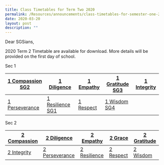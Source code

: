 ```yaml
---
title: Class Timetables for Term Two 2020
permalink: /Resources/announcements/class-timetables-for-semester-one-2020/
date: 2020-03-20
layout: post
description: ""
---
```

Dear SGSians,

2020 Term 2 Timetable are available for download. More details will be provided on the first day of school.

Sec 1

<table>
<thead>
  <tr>
    <th><a href="/files/Announcement/Timetable%20Term2%202020/Sec1/1-Compassion-SG2.pdf" target = "_blank">1 Compassion SG2</a></th>
    <th><a href="/files/Announcement/Timetable%20Term2%202020/Sec1/1-Diligence.pdf" target = "_blank">1 Diligence</a></th>
    <th><a href="/files/Announcement/Timetable%20Term2%202020/Sec1/1-Empathy.pdf" target = "_blank">1 Empathy</a></th>
    <th><a href="/files/Announcement/Timetable%20Term2%202020/Sec1/1-Gratitude-SG3.pdf" target = "_blank">1 Gratitude SG3</a></th>
    <th><a href="/files/Announcement/Timetable%20Term2%202020/Sec1/1-Integrity.pdf" target = "_blank">1 Integrity</a></th>
  </tr>
</thead>
<tbody>
  <tr>
    <td><a href="/files/Announcement/Timetable%20Term2%202020/Sec1/1-Perseverance.pdf" target = "_blank">1 Perseverance</a></td>
    <td><a href="/files/Announcement/Timetable%20Term2%202020/Sec1/1-Resilience-SG1.pdf" target = "_blank">1 Resilience SG1</a></td>
    <td><a href="/files/Announcement/Timetable%20Term2%202020/Sec1/1-Respect.pdf" target = "_blank">1 Respect</a></td>
    <td><a href="/files/Announcement/Timetable%20Term2%202020/Sec1/1-Wisdom-SG4.pdf" target = "_blank">1 Wisdom SG4</a></td>
    <td></td>
  </tr>
</tbody>
</table>

Sec 2

<table>
<thead>
  <tr>
    <th><a href="/files/Announcement/Timetable%20Term2%202020/Sec2/2-Compassion.pdf" target = "_blank">2 Compassion</a></th>
    <th><a href="/files/Announcement/Timetable%20Term2%202020/Sec2/2-Diligence.pdf" target = "_blank">2 Diligence</a></th>
    <th><a href="/files/Announcement/Timetable%20Term2%202020/Sec2/2-Empathy.pdf" target = "_blank">2 Empathy</a></th>
    <th><a href="/files/Announcement/Timetable%20Term2%202020/Sec2/2-Grace.pdf" target = "_blank">2 Grace</a></th>
    <th><a href="/files/Announcement/Timetable%20Term2%202020/Sec2/2-Gratitude.pdf" target = "_blank">2 Gratitude</a></th>
  </tr>
</thead>
<tbody>
  <tr>
    <td><a href="/files/Announcement/Timetable%20Term2%202020/Sec2/2-Integrity.pdf" target = "_blank">2 Integrity</a></td>
    <td><a href="/files/Announcement/Timetable%20Term2%202020/Sec2/2-Perseverance.pdf" target = "_blank">2 Perseverance</a></td>
    <td><a href="https://www.sgs.edu.sg/wp-content/uploads/2020/03/2-Resilience.pdf" target = "_blank">2 Resilience</a></td>
    <td><a href="https://www.sgs.edu.sg/wp-content/uploads/2020/03/2-Respect.pdf" target = "_blank">2 Respect</a></td>
    <td><a href="https://www.sgs.edu.sg/wp-content/uploads/2020/03/2-Wisdom.pdf" target = "_blank">2 Wisdom</a></td>
  </tr>
</tbody>
</table>